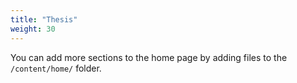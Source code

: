 ```yaml
---
title: "Thesis"
weight: 30
---
```


You can add more sections to the home page by adding files to the `/content/home/` folder.
